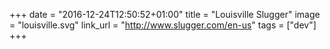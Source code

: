 +++
date = "2016-12-24T12:50:52+01:00"
title = "Louisville Slugger"
image = "louisville.svg"
link_url = "http://www.slugger.com/en-us"
tags = ["dev"]
+++

